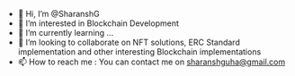 - 👋 Hi, I’m @SharanshG
- 👀 I’m interested in Blockchain Development
- 🌱 I’m currently learning ...
- 💞️ I’m looking to collaborate on NFT solutions, ERC Standard implementation and other interesting Blockchain implementations
- 📫 How to reach me : You can contact me on sharanshguha@gmail.com

<!---
SharanshG/SharanshG is a ✨ special ✨ repository because its `README.md` (this file) appears on your GitHub profile.
You can click the Preview link to take a look at your changes.
--->
